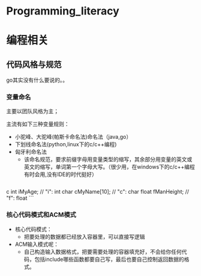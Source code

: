 # Programming_literacy

# 编程相关
## 代码风格与规范
go其实没有什么要说的。。
### 变量命名
主要以团队风格为主；

主流有如下三种变量规则：
- 小驼峰、大驼峰(帕斯卡命名法)命名法（java,go）
- 下划线命名法(python,linux下的c/c++编程)
- 匈牙利命名法
    - 该命名规范，要求前缀字母用变量类型的缩写，其余部分用变量的英文或英文的缩写，单词第一个字母大写。（很少用，在windows下的c/c++编程有时会用,没有IDE的时代挺好）
    ```
c
    int iMyAge;        //  "i": int
    char cMyName[10];  //  "c": char
    float fManHeight;  //  "f": float
    ```
### 核心代码模式和ACM模式
- 核心代码模式：
    - 把要处理的数据都已经放入容器里，可以直接写逻辑
- ACM输入模式呢：
    - 自己构造输入数据格式，把要需要处理的容器填充好，不会给你任何代码，包括include哪些函数都要自己写，最后也要自己控制返回数据的格式。

